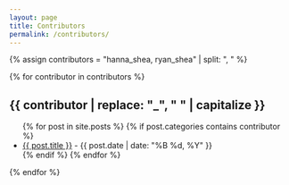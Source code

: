 ```yaml
---
layout: page
title: Contributors
permalink: /contributors/
---
```




{% assign contributors = "hanna_shea, ryan_shea" | split: ", " %}

{% for contributor in contributors %}
## {{ contributor | replace: "_", " " | capitalize }}

<ul>
  {% for post in site.posts %}
    {% if post.categories contains contributor %}
      <li>
        <a href="{{ post.url }}">{{ post.title }}</a> - {{ post.date | date: "%B %d, %Y" }}
      </li>
    {% endif %}
  {% endfor %}
</ul>

{% endfor %}
